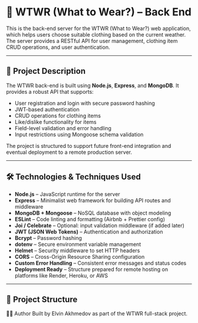 # 👕 WTWR (What to Wear?) – Back End

This is the back-end server for the WTWR (What to Wear?) web application, which helps users choose suitable clothing based on the current weather. The server provides a RESTful API for user management, clothing item CRUD operations, and user authentication.

---

## 🚀 Project Description

The WTWR back-end is built using **Node.js**, **Express**, and **MongoDB**. It provides a robust API that supports:

- User registration and login with secure password hashing
- JWT-based authentication
- CRUD operations for clothing items
- Like/dislike functionality for items
- Field-level validation and error handling
- Input restrictions using Mongoose schema validation

The project is structured to support future front-end integration and eventual deployment to a remote production server.

---

## 🛠 Technologies & Techniques Used

- **Node.js** – JavaScript runtime for the server
- **Express** – Minimalist web framework for building API routes and middleware
- **MongoDB + Mongoose** – NoSQL database with object modeling
- **ESLint** – Code linting and formatting (Airbnb + Prettier config)
- **Joi / Celebrate** – Optional: input validation middleware (if added later)
- **JWT (JSON Web Tokens)** – Authentication and authorization
- **Bcrypt** – Password hashing
- **dotenv** – Secure environment variable management
- **Helmet** – Security middleware to set HTTP headers
- **CORS** – Cross-Origin Resource Sharing configuration
- **Custom Error Handling** – Consistent error messages and status codes
- **Deployment Ready** – Structure prepared for remote hosting on platforms like Render, Heroku, or AWS

---

## 📂 Project Structure

🧑‍💻 Author
Built by Elvin Akhmedov as part of the WTWR full-stack project.
